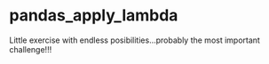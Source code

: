 # pandas_apply_lambda
Little exercise with endless posibilities...probably the most important challenge!!!
